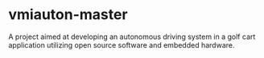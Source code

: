 # vmiauton-master
A project aimed at developing an autonomous driving system in a golf cart application utilizing open source software and embedded hardware.
